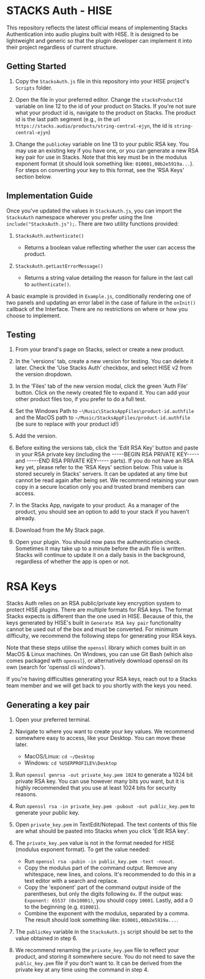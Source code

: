 # STACKS Auth - HISE

This repository reflects the latest official means of implementing Stacks Authentication into audio plugins built with HISE. It is designed to be lightweight and generic so that the plugin developer can implement it into their project regardless of current structure.

## Getting Started

1. Copy the `StacksAuth.js` file in this repository into your HISE project's `Scripts` folder.

2. Open the file in your preferred editor. Change the `stacksProductId` variable on line 12 to the id of your product on Stacks. If you're not sure what your product id is, navigate to the product on Stacks. The product id is the last path segment (e.g., in the url `https://stacks.audio/products/string-central-ejyn`, the id is `string-central-ejyn`)

3. Change the `publicKey` variable on line 13 to your public RSA key. You may use an existing key if you have one, or you can generate a new RSA key pair for use in Stacks. Note that this key must be in the modulus exponent format (it should look something like: `010001,00b2e5919a...`). For steps on converting your key to this format, see the 'RSA Keys' section below.

## Implementation Guide

Once you've updated the values in `StacksAuth.js`, you can import the `StacksAuth` namespace wherever you prefer using the line `include("StacksAuth.js");`. There are two utility functions provided:

1. `StacksAuth.authenticate()`

   - Returns a boolean value reflecting whether the user can access the product.

2. `StacksAuth.getLastErrorMessage()`
   - Returns a string value detailing the reason for failure in the last call to `authenticate()`.

A basic example is provided in `Example.js`, conditionally rendering one of two panels and updating an error label in the case of failure in the `onInit()` callback of the Interface. There are no restrictions on where or how you choose to implement.

## Testing

1. From your brand's page on Stacks, select or create a new product.

2. In the 'versions' tab, create a new version for testing. You can delete it later. Check the 'Use Stacks Auth' checkbox, and select HISE v2 from the version dropdown.

3. In the 'Files' tab of the new version modal, click the green 'Auth File' button. Click on the newly created file to expand it. You can add your other product files too, if you prefer to do a full test.

4. Set the Windows Path to `~\Music\StacksAppFiles\product-id.authfile` and the MacOS path to `~/Music/StacksAppFiles/product-id.authfile` (be sure to replace with your product id!)

5. Add the version.

6. Before exiting the versions tab, click the 'Edit RSA Key' button and paste in your RSA private key (including the -----BEGIN RSA PRIVATE KEY----- and -----END RSA PRIVATE KEY----- parts). If you do not have an RSA key yet, please refer to the 'RSA Keys' section below. This value is stored securely in Stacks' servers. It can be updated at any time but cannot be read again after being set. We recommend retaining your own copy in a secure location only you and trusted brand members can access.

7. In the Stacks App, navigate to your product. As a manager of the product, you should see an option to add to your stack if you haven't already.

8. Download from the My Stack page.

9. Open your plugin. You should now pass the authentication check. Sometimes it may take up to a minute before the auth file is written. Stacks will continue to update it on a daily basis in the background, regardless of whether the app is open or not.

# RSA Keys

Stacks Auth relies on an RSA public/private key encryption system to protect HISE plugins. There are multiple formats for RSA keys. The format Stacks expects is different than the one used in HISE. Because of this, the keys generated by HISE's built in `Generate RSA key pair` functionality cannot be used out of the box and must be converted. For minimum difficulty, we recommend the following steps for generating your RSA keys.

Note that these steps utilise the `openssl` library which comes built in on MacOS & Linux machines. On Windows, you can use Git Bash (which also comes packaged with `openssl`), or alternatively download openssl on its own (search for 'openssl cli windows').

If you're having difficulties generating your RSA keys, reach out to a Stacks team member and we will get back to you shortly with the keys you need.

## Generating a key pair

1. Open your preferred terminal.

2. Navigate to where you want to create your key values. We recommend somewhere easy to access, like your Desktop. You can move these later.

   - MacOS/Linux: `cd ~/Desktop`
   - Windows: `cd %USERPROFILE%\Desktop`

3. Run `openssl genrsa -out private_key.pem 1024` to generate a 1024 bit private RSA key. You can use however many bits you want, but it is highly recommended that you use at least 1024 bits for security reasons.

4. Run `openssl rsa -in private_key.pem -pubout -out public_key.pem` to generate your public key.

5. Open `private_key.pem` in TextEdit/Notepad. The text contents of this file are what should be pasted into Stacks when you click 'Edit RSA key'.

6. The `private_key.pem` value is not in the format needed for HISE (modulus exponent format). To get the value needed:

   - Run `openssl rsa -pubin -in public_key.pem -text -noout`.
   - Copy the modulus part of the command output. Remove any whitespace, new lines, and colons. It's recommended to do this in a text editor with a search and replace.
   - Copy the 'exponent' part of the command output inside of the parentheses, but only the digits following `0x`. If the output was: `Exponent: 65537 (0x10001)`, you should copy `10001`. Lastly, add a 0 to the beginning (e.g. `010001`).
   - Combine the exponent with the modulus, separated by a comma. The result should look something like: `010001,00b2e5919a...`.

7. The `publicKey` variable in the `StacksAuth.js` script should be set to the value obtained in step 6.

8. We recommend renaming the `private_key.pem` file to reflect your product, and storing it somewhere secure. You do not need to save the `public_key.pem` file if you don't want to. It can be derived from the private key at any time using the command in step 4.
